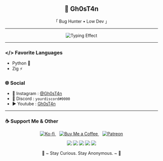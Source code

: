 <h2 align="center">👾 Gh0sT4n</h2>
<p align="center">「 Bug Hunter • Low Dev 」</p>

---

<p align="center">
  <img src="https://readme-typing-svg.herokuapp.com?font=Fira+Code&duration=3000&pause=800&color=7AA2F7&center=true&vCenter=true&width=435&lines=Bug+Hunter;Low+Dev;Arch+Linux+%F0%9F%97%B8;Void+Linux+%F0%96%A3%90;Python+%26+Zig;Neovim+%E2%80%A2+NvChad;Hacker+Mindset+%E2%9C%A8" alt="Typing Effect"/>
</p>

---

### </> Favorite Languages
- Python 🐍  
- Zig ⚡  

### 🌐 Social
- 📸 Instagram : [@Gh0sT4n](https://instagram.com/)  
- 💬 Discord : `yourdiscord#0000`
- ▶️ Youtube : [Gh0sT4n](https://www.youtube.com/@DarSk3)

---

### ☕ Support Me & Other
<p align="center">
  <!-- Ko-fi -->
  <a href="https://ko-fi.com/your_kofi" target="_blank">
    <img src="https://ko-fi.com/img/githubbutton_sm.svg" alt="Ko-fi"/>
  </a>
  &nbsp;&nbsp;
  <!-- Buy Me a Coffee -->
  <a href="https://www.buymeacoffee.com/your_bmac" target="_blank">
    <img src="https://img.shields.io/badge/Buy%20Me%20a%20Coffee-FFDD00?style=for-the-badge&logo=buy-me-a-coffee&logoColor=black" alt="Buy Me a Coffee"/>
  </a>
  &nbsp;&nbsp;
  <!-- Patreon -->
  <a href="https://www.patreon.com/your_patreon" target="_blank">
    <img src="https://img.shields.io/badge/Patreon-F96854?style=for-the-badge&logo=patreon&logoColor=white" alt="Patreon"/>
  </a>
</p>

<p align="center">
  <img src="https://img.shields.io/badge/Arch-1793D1?style=for-the-badge&logo=arch-linux&logoColor=white"/>
  <img src="https://img.shields.io/badge/Void-3CB371?style=for-the-badge&logo=void-linux&logoColor=white"/>
  <img src="https://img.shields.io/badge/Python-3776AB?style=for-the-badge&logo=python&logoColor=white"/>
  <img src="https://img.shields.io/badge/Zig-F7A41D?style=for-the-badge&logo=zig&logoColor=black"/>
  <img src="https://img.shields.io/badge/Neovim-57A143?style=for-the-badge&logo=neovim&logoColor=white"/>
</p>

<p align="center">🌊 ~ Stay Curious. Stay Anonymous. ~ 🌊</p>
